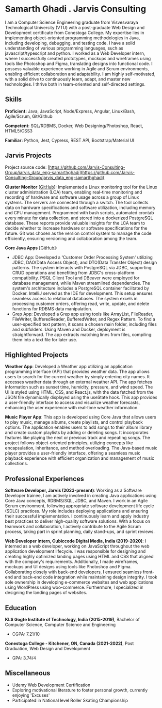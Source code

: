 # Samarth Ghadi . Jarvis Consulting

I am a Computer Science Engineering graduate from Visvesvaraya Technological University (VTU) with a post-graduate Web Design and Development certificate from Conestoga College. My expertise lies in implementing object-oriented programming methodologies in Java, including developing, debugging, and testing code. I have a solid understanding of various programming languages, such as javascript/typescript and python. I worked as a Web Developer intern, where I successfully created prototypes, mockups and wireframes using tools like Photoshop and Figma, translating designs into functional code. I possess valuable experience working in Agile and Scrum environments, enabling efficient collaboration and adaptability. I am highly self-motivated, with a solid drive to continuously learn, adapt, and master new technologies. I thrive both in team-oriented and self-directed settings.

## Skills

**Proficient:** Java, JavaScript, Node/Express, Angular, Linux/Bash, Agile/Scrum, Git/Github

**Competent:** SQL/RDBMS, Docker, Web Designing/Photoshop, React, HTML5/CSS3

**Familiar:** Python, Jest, Cypress, REST API, Bootstrap/Material UI

## Jarvis Projects

Project source code: [https://github.com/Jarvis-Consulting-Group/jarvis_data_eng-samarthghadi](https://github.com/Jarvis-Consulting-Group/jarvis_data_eng-samarthghadi)


**Cluster Monitor** [[GitHub](https://github.com/Jarvis-Consulting-Group/jarvis_data_eng-samarthghadi/tree/masterhttps://github.com/Jarvis-Consulting-Group/jarvis_data_eng-samarthghadi/tree/master/linux_sql)]: Implemented a Linux monitoring tool for the Linux cluster administration (LCA) team, enabling real-time monitoring and recording of hardware and software usage across a group of Linux systems. The servers are connected through a switch. The tool collects data on hardware specifications and software utilization, including memory and CPU management. Programmed with bash scripts, automated crontab every minute for data collection, and stored into a dockerized PostgreSQL database. These reports provide valuable insights for the LCA team to decide whether to increase hardware or software specifications for the future. Git was chosen as the version control system to manage the code efficiently, ensuring versioning and collaboration among the team.

**Core Java Apps** [[GitHub](https://github.com/Jarvis-Consulting-Group/jarvis_data_eng-samarthghadi/tree/masterhttps://github.com/Jarvis-Consulting-Group/jarvis_data_eng-samarthghadi/tree/master/core_java)]:
      
  - JDBC App: Developed a 'Customer Order Processing System' utilizing JDBC, DAO(Data Access Object), and DTO(Data Transfer Object) design patterns. The system interacts with PostgreSQL via JDBC, supporting CRUD operations and benefiting from JDBC's cross-platform compatibility. PSQL Client Tool and DBeaver were employed for database management, while Maven streamlined dependencies. The system's architecture includes a PostgreSQL container facilitated by Docker. IntelliJ served as the IDE for development. This setup ensures seamless access to relational databases. The system excels in processing customer orders, offering read, write, update, and delete functions for RDBMS data manipulation.
  - Grep App: Developed a Grep app using tools like ArrayList, FileReader, FileWriter, BufferedReader, BufferedWriter, and Regex Pattern. To find a user-specified text pattern, it scans a chosen main folder, including files and subfolders. Using Maven and Docker, deployment is straightforward. The app extracts matching lines from files, compiling them into a text file for later use.


## Highlighted Projects
**Weather App**: Developed a Weather app utilizing an application programming interface (API) that provides weather data. The app allows users to search for the current weather by simply entering city names. It accesses weather data through an external weather API. The app fetches information such as sunset time, humidity, pressure, and wind speed. The UI is styled using HTML, CSS, and React.js, with the data fetched from the JSON file dynamically displayed using the useState hook. This app provides a user-friendly interface to access and visualize weather forecasts, enhancing the user experience with real-time weather information.

**Music Player App**: This app is developed using Core Java that allows users to play music, manage albums, create playlists, and control playback options. The application enables users to add songs to their album library and create custom playlists by adding or deleting songs. It incorporates features like playing the next or previous track and repeating songs. The project follows object-oriented principles, utilizing concepts like encapsulation, inheritance, and method overloading. The Java-based music player provides a user-friendly interface, offering a seamless music playback experience with efficient organization and management of music collections.


## Professional Experiences

**Software Developer, Jarvis (2023-present)**: Working as a Software Developer trainee, I am actively involved in creating Java applications using Core Java concepts, RDBMS/SQL, JDBC, and Maven. I work in an Agile Scrum environment, following appropriate software development life cycle (SDLC) practices. My role includes deploying applications and ensuring their successful implementation. I continuously learn and apply industry best practices to deliver high-quality software solutions. With a focus on teamwork and collaboration, I actively contribute to the Agile Scrum process, taking part in sprint planning, daily stand-ups, and sprint reviews.

**Web Developer Intern, Cubiccode Digital Media, India (2019-2020)**: I interned as a web developer, working on JavaScript throughout the web application development lifecycle. I was responsible for designing and creating highly optimized landing pages using HTML and CSS that aligned with the company's requirements. Additionally, I made wireframes, mockups and UI designs using tools like Photoshop and Figma. Collaborating closely with back-end developers, I ensured seamless front-end and back-end code integration while maintaining design integrity. I took sole ownership in developing e-commerce websites and web applications using WordPress using woo-commerce. Furthermore, I specialized in designing the landing pages of websites.


## Education
**KLS Gogte Institute of Technology, India (2015-2019)**, Bachelor of Computer Science, Computer Science and Engineering
- CGPA: 7.21/10

**Conestoga College - Kitchener, ON, Canada (2021-2022)**, Post Graduation, Web Design and Development
- GPA: 3.74/4


## Miscellaneous
- Udemy Web Development Certification
- Exploring motivational literature to foster personal growth, currently enjoying 'Excuses'
- Participated in National level Roller Skating Championship